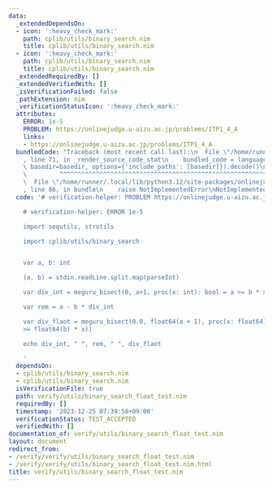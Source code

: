```yaml
---
data:
  _extendedDependsOn:
  - icon: ':heavy_check_mark:'
    path: cplib/utils/binary_search.nim
    title: cplib/utils/binary_search.nim
  - icon: ':heavy_check_mark:'
    path: cplib/utils/binary_search.nim
    title: cplib/utils/binary_search.nim
  _extendedRequiredBy: []
  _extendedVerifiedWith: []
  _isVerificationFailed: false
  _pathExtension: nim
  _verificationStatusIcon: ':heavy_check_mark:'
  attributes:
    ERROR: 1e-5
    PROBLEM: https://onlinejudge.u-aizu.ac.jp/problems/ITP1_4_A
    links:
    - https://onlinejudge.u-aizu.ac.jp/problems/ITP1_4_A
  bundledCode: "Traceback (most recent call last):\n  File \"/home/runner/.local/lib/python3.12/site-packages/onlinejudge_verify/documentation/build.py\"\
    , line 71, in _render_source_code_stat\n    bundled_code = language.bundle(stat.path,\
    \ basedir=basedir, options={'include_paths': [basedir]}).decode()\n          \
    \         ^^^^^^^^^^^^^^^^^^^^^^^^^^^^^^^^^^^^^^^^^^^^^^^^^^^^^^^^^^^^^^^^^^^^^^^^^^^^^^^^^\n\
    \  File \"/home/runner/.local/lib/python3.12/site-packages/onlinejudge_verify/languages/nim.py\"\
    , line 86, in bundle\n    raise NotImplementedError\nNotImplementedError\n"
  code: '# verification-helper: PROBLEM https://onlinejudge.u-aizu.ac.jp/problems/ITP1_4_A

    # verification-helper: ERROR 1e-5

    import sequtils, strutils

    import cplib/utils/binary_search


    var a, b: int

    (a, b) = stdin.readLine.split.map(parseInt)

    var div_int = meguru_bisect(0, a+1, proc(x: int): bool = a >= b * x)

    var rem = a - b * div_int

    var div_flaot = meguru_bisect(0.0, float64(a + 1), proc(x: float64): bool = (float64(a)
    >= float64(b) * x))

    echo div_int, " ", rem, " ", div_flaot

    '
  dependsOn:
  - cplib/utils/binary_search.nim
  - cplib/utils/binary_search.nim
  isVerificationFile: true
  path: verify/utils/binary_search_float_test.nim
  requiredBy: []
  timestamp: '2023-12-25 07:39:58+09:00'
  verificationStatus: TEST_ACCEPTED
  verifiedWith: []
documentation_of: verify/utils/binary_search_float_test.nim
layout: document
redirect_from:
- /verify/verify/utils/binary_search_float_test.nim
- /verify/verify/utils/binary_search_float_test.nim.html
title: verify/utils/binary_search_float_test.nim
---
```

